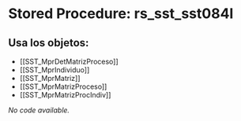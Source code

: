 # Stored Procedure: rs_sst_sst084I

## Usa los objetos:
- [[SST_MprDetMatrizProceso]]
- [[SST_MprIndividuo]]
- [[SST_MprMatriz]]
- [[SST_MprMatrizProceso]]
- [[SST_MprMatrizProcIndiv]]

*No code available.*
